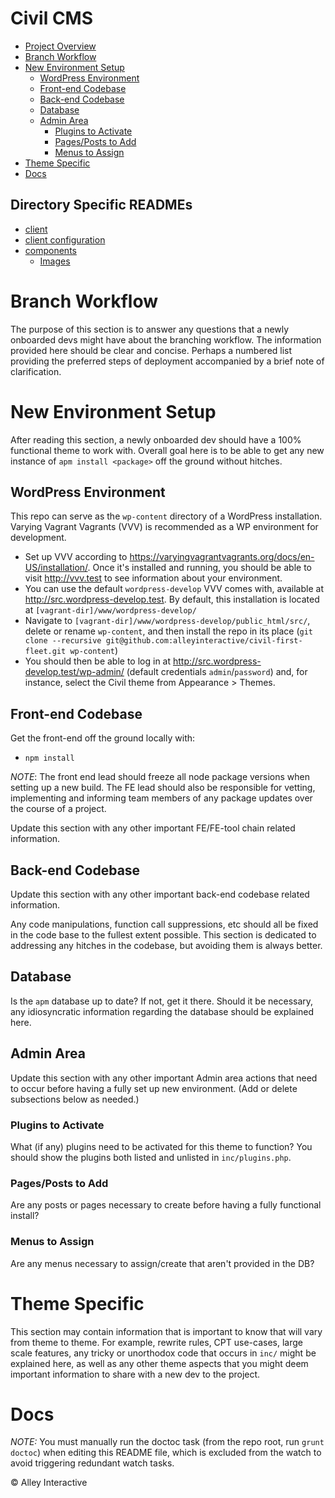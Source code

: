 <!-- START doctoc generated TOC please keep comment here to allow auto update -->
<!-- DON'T EDIT THIS SECTION, INSTEAD RE-RUN doctoc TO UPDATE -->
# Civil CMS

- [Project Overview](#project-overview)
- [Branch Workflow](#branch-workflow)
- [New Environment Setup](#new-environment-setup)
  - [WordPress Environment](#wordpress-environment)
  - [Front-end Codebase](#front-end-codebase)
  - [Back-end Codebase](#back-end-codebase)
  - [Database](#database)
  - [Admin Area](#admin-area)
    - [Plugins to Activate](#plugins-to-activate)
    - [Pages/Posts to Add](#pagesposts-to-add)
    - [Menus to Assign](#menus-to-assign)
- [Theme Specific](#theme-specific)
- [Docs](#docs)

## Directory Specific READMEs

- [client](./client/README.md)
- [client configuration](./client/config/README.md)
- [components](./components/README.md)
    - [Images](./components/image/README.md)

<!-- END doctoc generated TOC please keep comment here to allow auto update -->

# Branch Workflow

The purpose of this section is to answer any questions that a newly onboarded devs might have about the branching workflow. The information provided here should be clear and concise. Perhaps a numbered list providing the preferred steps of deployment accompanied by a brief note of clarification.

# New Environment Setup

After reading this section, a newly onboarded dev should have a 100% functional theme to work with. Overall goal here is to be able to get any new instance of `apm install <package>` off the ground without hitches.

## WordPress Environment

This repo can serve as the `wp-content` directory of a WordPress installation. Varying Vagrant Vagrants (VVV) is recommended as a WP environment for development.

- Set up VVV according to <https://varyingvagrantvagrants.org/docs/en-US/installation/>. Once it's installed and running, you should be able to visit <http://vvv.test> to see information about your environment.
- You can use the default `wordpress-develop` VVV comes with, available at <http://src.wordpress-develop.test>. By default, this installation is located at `[vagrant-dir]/www/wordpress-develop/`
- Navigate to `[vagrant-dir]/www/wordpress-develop/public_html/src/`, delete or rename `wp-content`, and then install the repo in its place (`git clone --recursive git@github.com:alleyinteractive/civil-first-fleet.git wp-content`)
- You should then be able to log in at <http://src.wordpress-develop.test/wp-admin/> (default credentials `admin`/`password`) and, for instance, select the Civil theme from Appearance > Themes.

## Front-end Codebase

Get the front-end off the ground locally with:

* `npm install`

*NOTE*: The front end lead should freeze all node package versions when setting up a new build. The FE lead should also be responsible for vetting, implementing and informing team members of any package updates over the course of a project.

Update this section with any other important FE/FE-tool chain related information.

## Back-end Codebase

Update this section with any other important back-end codebase related information.

Any code manipulations, function call suppressions, etc should all be fixed in the code base to the fullest extent possible. This section is dedicated to addressing any hitches in the codebase, but avoiding them is always better.

## Database

Is the `apm` database up to date? If not, get it there. Should it be necessary, any idiosyncratic information regarding the database should be explained here.

## Admin Area

Update this section with any other important Admin area actions that need to occur before having a fully set up new environment. (Add or delete subsections below as needed.)

### Plugins to Activate

What (if any) plugins need to be activated for this theme to function? You should show the plugins both listed and unlisted in `inc/plugins.php`.

### Pages/Posts to Add

Are any posts or pages necessary to create before having a fully functional install?

### Menus to Assign

Are any menus necessary to assign/create that aren't provided in the DB?

# Theme Specific

This section may contain information that is important to know that will vary from theme to theme. For example, rewrite rules, CPT use-cases, large scale features, any tricky or unorthodox code that occurs in `inc/` might be explained here, as well as any other theme aspects that you might deem important information to share with a new dev to the project.

# Docs

_NOTE:_ You must manually run the doctoc task (from the repo root, run `grunt doctoc`) when editing this README file, which is excluded from the watch to avoid triggering redundant watch tasks.

&copy; Alley Interactive
